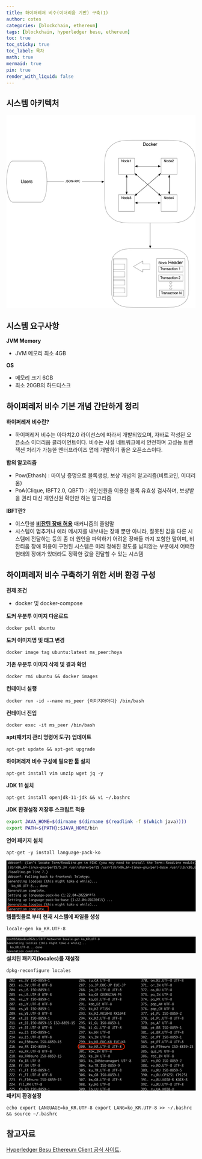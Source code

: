 ```yaml
---
title: 하이퍼레저 비수(이더리움 기반) 구축(1)
author: cotes
categories: [blockchain, ethereum]
tags: [blockchain, hyperledger besu, ethereum]
toc: true
toc_sticky: true
toc_label: 목차
math: true
mermaid: true
pin: true
render_with_liquid: false
---
```


## 시스템 아키텍처
!["hyperledger besu system architecture"](/assets/img/blockchain/hyperledger_besu_architecture.png)  

## 시스템 요구사항
**JVM Memory**
* JVM 메모리 최소 4GB

**OS**
* 메모리 크기 6GB
* 최소 20GB의 하드디스크  

## 하이퍼레저 비수 기본 개념 간단하게 정리
**하이퍼레저 비수란?**
* 하이퍼레저 비수는 아파치2.0 라이선스에 따라서 개발되었으며, 자바로 작성된 오픈소스 이더리움 클라이언트이다. 비수는 사설 네트워크에서 안전하며 고성능 트랜잭션 처리가 가능한 엔터프라이즈 앱에 개발하기 좋은 오픈소스이다.

**합의 알고리즘**
* Pow(Ethash) : 마이닝 증명으로 블록생성, 보상 개념의 알고리즘(비트코인, 이더리움)
* PoA(Clique, IBFT2.0, QBFT) : 개인신원을 이용한 블록 유효성 검사하며, 보상받을 권리 대신 개인신원 확인만 하는 알고리즘

**IBFT란?**
* 이스탄불 [**비잔틴 장애 허용**](http://wiki.hash.kr/index.php/%EB%B9%84%EC%9E%94%ED%8B%B4_%EC%9E%A5%EC%95%A0_%ED%97%88%EC%9A%A9) 매커니즘의 줄임말
* 시스템이 멈추거나 에러 메시지를 내보내는 장애 뿐만 아니라, 잘못된 값을 다른 시스템에 전달하는 등의 좀 더 원인을 파악하기 어려운 장애들 까지 포함한 말이며, 비잔티움 장애 허용이 구현된 시스템은 미리 정해진 정도를 넘지않는 부분에서 어떠한 현태의 장애가 있더라도 정확한 값을 전달할 수 있는 시스템

## 하이퍼레저 비수 구축하기 위한 서버 환경 구성
**전제 조건**
* docker 및 docker-compose

**도커 우분투 이미지 다운로드**
```console
docker pull ubuntu
```
**도커 이미지명 및 태그 변경**
```console
docker image tag ubuntu:latest ms_peer:hoya
```
**기존 우분투 이미지 삭제 및 결과 확인**
```console
docker rmi ubuntu && docker images
```
**컨테이너 실행**
```console
docker run -id --name ms_peer {이미지아아디} /bin/bash
```
**컨테이너 진입**
```console
docker exec -it ms_peer /bin/bash
```
**apt(패키지 관리 명령어 도구) 업데이트**
```console
apt-get update && apt-get upgrade
```
**하이퍼레저 비수 구성에 필요한 툴 설치**
```console
apt-get install vim unzip wget jq -y
```

**JDK 11 설치**
```console
apt-get install openjdk-11-jdk && vi ~/.bashrc
```
**JDK 환경설정 저장후 스크립트 적용**
```bash
export JAVA_HOME=$(dirname $(dirname $(readlink -f $(which java))))
export PATH=${PATH}:$JAVA_HOME/bin
```

**언어 패키지 설치**
```console
apt-get -y install language-pack-ko
```
!["언어패키지설치1"](/assets/img/blockchain/언어패키지설치_1.png)
**템플릿들로 부터 현재 시스템에 파일들 생성**
```console
locale-gen ko_KR.UTF-8
```
!["언어패키지설치2"](/assets/img/blockchain/언어패키지설치_2.png)
**설치된 패키지(locales)를 재설정**
```console
dpkg-reconfigure locales
```
!["언어패키지설치3"](/assets/img/blockchain/언어패키지설치_3.png)
**패키지 환경설정**
```console
echo export LANGUAGE=ko_KR.UTF-8 export LANG=ko_KR.UTF-8 >> ~/.bashrc && source ~/.bashrc
```  

## 참고자료  
[Hyperledger Besu Ethereum Client 공식 사이트](https://besu.hyperledger.org/en/stable/).  
